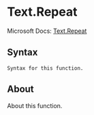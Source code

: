 ---
---

# Text.Repeat

Microsoft Docs: [Text.Repeat](https://docs.microsoft.com/en-us/powerquery-m/text-repeat)

## Syntax

```powerquery-m
Syntax for this function.
```

## About

About this function.

